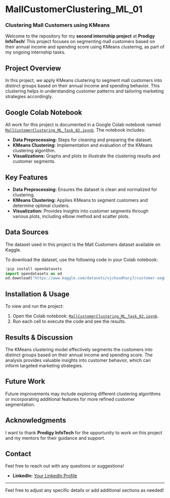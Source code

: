 # **MallCustomerClustering_ML_01**

### **Clustering Mall Customers using KMeans**

Welcome to the repository for my **second internship project** at **Prodigy InfoTech**! This project focuses on segmenting mall customers based on their annual income and spending score using KMeans clustering, as part of my ongoing internship tasks.

## **Project Overview**

In this project, we apply KMeans clustering to segment mall customers into distinct groups based on their annual income and spending behavior. This clustering helps in understanding customer patterns and tailoring marketing strategies accordingly.

## **Google Colab Notebook**

All work for this project is documented in a Google Colab notebook named [`MallCustomerClustering_ML_Task_02.ipynb`](#). The notebook includes:

- **Data Preprocessing:** Steps for cleaning and preparing the dataset.
- **KMeans Clustering:** Implementation and evaluation of the KMeans clustering algorithm.
- **Visualizations:** Graphs and plots to illustrate the clustering results and customer segments.

## **Key Features**

- **Data Preprocessing:** Ensures the dataset is clean and normalized for clustering.
- **KMeans Clustering:** Applies KMeans to segment customers and determine optimal clusters.
- **Visualization:** Provides insights into customer segments through various plots, including elbow method and scatter plots.

## **Data Sources**

The dataset used in this project is the Mall Customers dataset available on Kaggle.

To download the dataset, use the following code in your Colab notebook:

```python
!pip install opendatasets
import opendatasets as od
od.download("https://www.kaggle.com/datasets/vjchoudhary7/customer-segmentation-tutorial-in-python/data")
```

## **Installation & Usage**

To view and run the project:

1. Open the Colab notebook: [`MallCustomerClustering_ML_Task_02.ipynb`](#).
2. Run each cell to execute the code and see the results.

## **Results & Discussion**

The KMeans clustering model effectively segments the customers into distinct groups based on their annual income and spending score. The analysis provides valuable insights into customer behavior, which can inform targeted marketing strategies.

## **Future Work**

Future improvements may include exploring different clustering algorithms or incorporating additional features for more refined customer segmentation.

## **Acknowledgments**

I want to thank **Prodigy InfoTech** for the opportunity to work on this project and my mentors for their guidance and support.

## **Contact**

Feel free to reach out with any questions or suggestions!

- **LinkedIn:** [Your LinkedIn Profile](https://www.linkedin.com/in/bishal-sarkar-103ba6265)

---

Feel free to adjust any specific details or add additional sections as needed!
